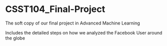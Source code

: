# CSST104_Final-Project
The soft copy of our final project in Advanced Machine Learning

Includes the detailed steps on how we analyzed the Facebook User around the globe
